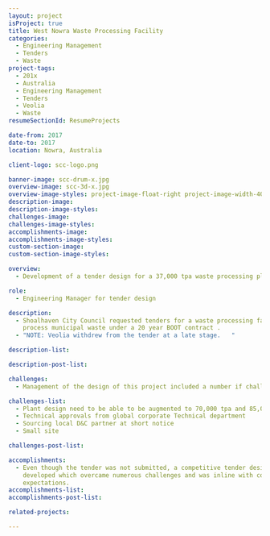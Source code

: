 ```yaml
---
layout: project
isProject: true
title: West Nowra Waste Processing Facility
categories:
  - Engineering Management
  - Tenders
  - Waste
project-tags:
  - 201x
  - Australia
  - Engineering Management
  - Tenders
  - Veolia
  - Waste
resumeSectionId: ResumeProjects

date-from: 2017
date-to: 2017
location: Nowra, Australia

client-logo: scc-logo.png

banner-image: scc-drum-x.jpg
overview-image: scc-3d-x.jpg
overview-image-styles: project-image-float-right project-image-width-40
description-image:
description-image-styles:
challenges-image:
challenges-image-styles:
accomplishments-image:
accomplishments-image-styles:
custom-section-image:
custom-section-image-styles:

overview:
  - Development of a tender design for a 37,000 tpa waste processing plant.

role:
  - Engineering Manager for tender design

description:
  - Shoalhaven City Council requested tenders for a waste processing facility to
    process municipal waste under a 20 year BOOT contract .
  - "NOTE: Veolia withdrew from the tender at a late stage.   "

description-list:

description-post-list:

challenges:
  - Management of the design of this project included a number if challenges,

challenges-list:    
  - Plant design need to be able to be augmented to 70,000 tpa and 85,000 tpa (from an initial 37,000)
  - Technical approvals from global corporate Technical department
  - Sourcing local D&C partner at short notice
  - Small site

challenges-post-list:    

accomplishments:
  - Even though the tender was not submitted, a competitive tender design was
    developed which overcame numerous challenges and was inline with cost
    expectations.
accomplishments-list:    
accomplishments-post-list:    

related-projects:

---
```

